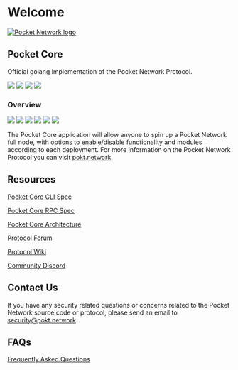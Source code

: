 # Welcome

[![Pocket Network logo](https://user-images.githubusercontent.com/16605170/74199287-94f17680-4c18-11ea-9de2-b094fab91431.png)](https://www.pokt.network)

## Pocket Core

Official golang implementation of the Pocket Network Protocol.

[![](https://img.shields.io/badge/godoc-reference-blue.svg)](https://godoc.org/github.com/pokt-network/pocket-core) [![](https://goreportcard.com/badge/github.com/pokt-network/pocket-core)](https://goreportcard.com/report/github.com/pokt-network/pocket-core) [![](https://img.shields.io/badge/golang-v1.16-red.svg)](https://golang.org) [![](https://img.shields.io/badge/godep-dependency-71a3d9.svg)](https://github.com/tools/godep)

### Overview

[![](https://img.shields.io/github/release-pre/pokt-network/pocket-core.svg)](https://github.com/pokt-network/pocket-core/releases) [![](https://circleci.com/gh/pokt-network/pocket-core.svg?style=svg)](https://circleci.com/gh/pokt-network/pocket-core) [![](https://img.shields.io/github/contributors/pokt-network/pocket-core.svg)](https://github.com/pokt-network/pocket-core/pulse) [![](https://img.shields.io/badge/License-MIT-blue.svg)](https://opensource.org/licenses/MIT) [![](https://img.shields.io/github/issues-pr/pokt-network/pocket-core.svg)](https://github.com/pokt-network/pocket-core/pulls) [![](https://img.shields.io/badge/platform-linux%20%7C%20macos-pink.svg)](https://github.com/pokt-network/pocket-core/releases)

The Pocket Core application will allow anyone to spin up a Pocket Network full node, with options to enable/disable
functionality and modules according to each deployment. For more information on the Pocket Network Protocol you can
visit [pokt.network](https://pokt.network).

## Resources

[Pocket Core CLI Spec](specs/cli/)

[Pocket Core RPC Spec](specs/rpc-spec.md)

[Pocket Core Architecture](specs/architecture.md)

[Protocol Forum](https://forum.pokt.network/)

[Protocol Wiki](https://docs.pokt.network/home/main-concepts/protocol)

[Community Discord](https://discord.com/invite/KRrqfd3tAK)

## Contact Us

If you have any security related questions or concerns related to the Pocket Network source code or protocol, please
send an email to <security@pokt.network>.

## FAQs

[Frequently Asked Questions](https://github.com/pokt-network/pocket-core/issues?q=is%3Aissue+label%3Afaq)
